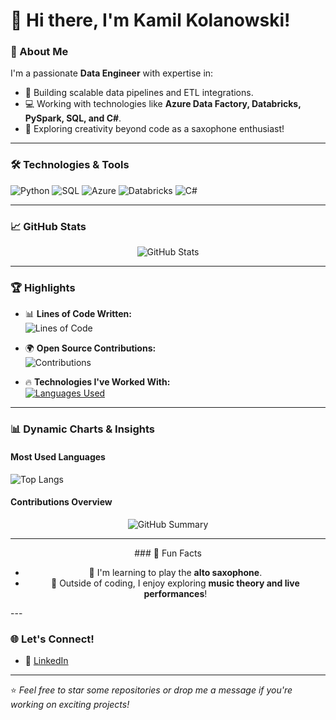 
# 👋 Hi there, I'm Kamil Kolanowski!

### 🌟 About Me
I'm a passionate **Data Engineer** with expertise in:
- 🚀 Building scalable data pipelines and ETL integrations.
- 💻 Working with technologies like **Azure Data Factory, Databricks, PySpark, SQL, and C#**.
- 🎷 Exploring creativity beyond code as a saxophone enthusiast!

---

### 🛠️ Technologies & Tools

![Python](https://img.shields.io/badge/Python-3776AB?style=for-the-badge&logo=python&logoColor=white)
![SQL](https://img.shields.io/badge/SQL-4479A1?style=for-the-badge&logo=postgresql&logoColor=white)
![Azure](https://img.shields.io/badge/Azure-0078D4?style=for-the-badge&logo=microsoftazure&logoColor=white)
![Databricks](https://img.shields.io/badge/Databricks-EB3C00?style=for-the-badge&logo=databricks&logoColor=white)
![C#](https://img.shields.io/badge/C%23-239120?style=for-the-badge&logo=csharp&logoColor=white)

---

### 📈 GitHub Stats

<div align="center">
  <img src="https://github-readme-stats.vercel.app/api?username=KamilKolanowski&show_icons=true&theme=radical&count_private=true" alt="GitHub Stats" />
</div>

---

### 🏆 Highlights

- 📊 **Lines of Code Written:**  
  ![Lines of Code](https://img.shields.io/badge/Lines%20of%20Code-500k+-brightgreen)

- 🌍 **Open Source Contributions:**  
  ![Contributions](https://img.shields.io/badge/Open%20Source-Contributor-blue)

- 🔥 **Technologies I've Worked With:**  
  [![Languages Used](https://skillicons.dev/icons?i=python,azure,cs,dotnet,pycharm,rider)](https://skillicons.dev)

---

### 📊 Dynamic Charts & Insights

#### Most Used Languages

![Top Langs](https://github-readme-stats.vercel.app/api/top-langs/?username=KamilKolanowski&layout=compact&theme=radical&langs_count=6)
#### Contributions Overview
<div align="center">
  <img src="https://github-profile-summary-cards.vercel.app/api/cards/profile-details?username=KamilKolanowski&theme=radical" alt="GitHub Summary" />
</div>

---
<div align="center">
### 🎷 Fun Facts

- 🎵 I'm learning to play the **alto saxophone**.  
- 🎯 Outside of coding, I enjoy exploring **music theory and live performances**!
</div>
---

### 🌐 Let's Connect!

- 💼 [LinkedIn](https://www.linkedin.com/in/κamil-κοlanοwski-507054171/)

---

⭐️ *Feel free to star some repositories or drop me a message if you're working on exciting projects!*

